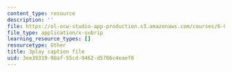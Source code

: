 ```yaml
---
content_type: resource
description: ''
file: https://ol-ocw-studio-app-production.s3.amazonaws.com/courses/6-0001-introduction-to-computer-science-and-programming-in-python-fall-2016/3ee3931998af55cd9462d5706c4eaef0_zYVWQpCitKQ.vtt
file_type: application/x-subrip
learning_resource_types: []
resourcetype: Other
title: 3play caption file
uid: 3ee39319-98af-55cd-9462-d5706c4eaef0
---
```

